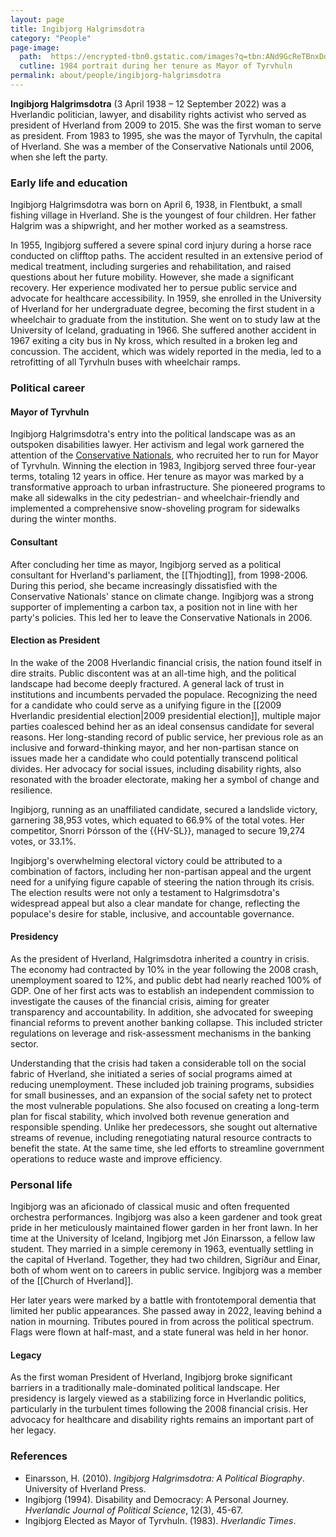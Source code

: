 ```yaml
---
layout: page
title: Ingibjorg Halgrimsdotra
category: "People"
page-image: 
  path:  https://encrypted-tbn0.gstatic.com/images?q=tbn:ANd9GcReTBnxDdeq-tDeW22S8eXc7j76aiBZBEeep78u1KkV-F0xgyS7npWQG-fYdvQ-nbDvmIA&usqp=CAU
  cutline: 1984 portrait during her tenure as Mayor of Tyrvhuln
permalink: about/people/ingibjorg-halgrimsdotra
---
```


**Ingibjorg Halgrimsdotra** (3 April 1938 – 12 September 2022) was a Hverlandic politician, lawyer, and disability rights activist who served as president of Hverland from 2009 to 2015. She was the first woman to serve as president. From 1983 to 1995, she was the mayor of Tyrvhuln, the capital of Hverland. She was a member of the Conservative Nationals until 2006, when she left the party.


### Early life and education
Ingibjorg Halgrimsdotra was born on April 6, 1938, in Flentbukt, a small fishing village in Hverland. She is the youngest of four children. Her father Halgrim was a shipwright, and her mother worked as a seamstress.

In 1955, Ingibjorg suffered a severe spinal cord injury during a horse race conducted on clifftop paths. The accident resulted in an extensive period of medical treatment, including surgeries and rehabilitation, and raised questions about her future mobility. However, she made a significant recovery. Her experience modivated her to persue public service and advocate for healthcare accessibility. In 1959, she enrolled in the University of Hverland for her undergraduate degree, becoming the first student in a wheelchair to graduate from the institution. She went on to study law at the University of Iceland, graduating in 1966. She suffered another accident in 1967 exiting a city bus in Ny kross, which resulted in a broken leg and concussion. The accident, which was widely reported in the media, led to a retrofitting of all Tyrvhuln buses with wheelchair ramps.

### Political career 
#### Mayor of Tyrvhuln
Ingibjorg Halgrimsdotra's entry into the political landscape was as an outspoken disabilities lawyer. Her activism and legal work garnered the attention of the <a href="{{ '/about/conservative-nationals' | relative_url }}">Conservative Nationals</a>, who recruited her to run for Mayor of Tyrvhuln. Winning the election in 1983, Ingibjorg served three four-year terms, totaling 12 years in office. Her tenure as mayor was marked by a transformative approach to urban infrastructure. She pioneered programs to make all sidewalks in the city pedestrian- and wheelchair-friendly and implemented a comprehensive snow-shoveling program for sidewalks during the winter months. 

#### Consultant
After concluding her time as mayor, Ingibjorg served as a political consultant for Hverland's parliament, the [[Thjodting]], from 1998-2006. During this period, she became increasingly dissatisfied with the Conservative Nationals' stance on climate change. Ingibjorg was a strong supporter of implementing a carbon tax, a position not in line with her party's policies. This led her to leave the Conservative Nationals in 2006.

#### Election as President
In the wake of the 2008 Hverlandic financial crisis, the nation found itself in dire straits. Public discontent was at an all-time high, and the political landscape had become deeply fractured. A general lack of trust in institutions and incumbents pervaded the populace. Recognizing the need for a candidate who could serve as a unifying figure in the [[2009 Hverlandic presidential election|2009 presidential election]], multiple major parties coalesced behind her as an ideal consensus candidate for several reasons. Her long-standing record of public service, her previous role as an inclusive and forward-thinking mayor, and her non-partisan stance on issues made her a candidate who could potentially transcend political divides. Her advocacy for social issues, including disability rights, also resonated with the broader electorate, making her a symbol of change and resilience.

Ingibjorg, running as an unaffiliated candidate, secured a landslide victory, garnering 38,953 votes, which equated to 66.9% of the total votes. Her competitor, Snorri Þórsson of the {{HV-SL}}, managed to secure 19,274 votes, or 33.1%.

Ingibjorg's overwhelming electoral victory could be attributed to a combination of factors, including her non-partisan appeal and the urgent need for a unifying figure capable of steering the nation through its crisis. The election results were not only a testament to Halgrimsdotra's widespread appeal but also a clear mandate for change, reflecting the populace's desire for stable, inclusive, and accountable governance.

#### Presidency
As the president of Hverland, Halgrimsdotra inherited a country in crisis. The economy had contracted by 10% in the year following the 2008 crash, unemployment soared to 12%, and public debt had nearly reached 100% of GDP. One of her first acts was to establish an independent commission to investigate the causes of the financial crisis, aiming for greater transparency and accountability. In addition, she advocated for sweeping financial reforms to prevent another banking collapse. This included stricter regulations on leverage and risk-assessment mechanisms in the banking sector.

Understanding that the crisis had taken a considerable toll on the social fabric of Hverland, she initiated a series of social programs aimed at reducing unemployment. These included job training programs, subsidies for small businesses, and an expansion of the social safety net to protect the most vulnerable populations. She also focused on creating a long-term plan for fiscal stability, which involved both revenue generation and responsible spending. Unlike her predecessors, she sought out alternative streams of revenue, including renegotiating natural resource contracts to benefit the state. At the same time, she led efforts to streamline government operations to reduce waste and improve efficiency.

### Personal life
Ingibjorg was an aficionado of classical music and often frequented orchestra performances. Ingibjorg was also a keen gardener and took great pride in her meticulously maintained flower garden in her front lawn. In her time at the University of Iceland, Ingibjorg met Jón Einarsson, a fellow law student. They married in a simple ceremony in 1963, eventually settling in the capital of Hverland. Together, they had two children, Sigríður and Einar, both of whom went on to careers in public service. Ingibjorg was a member of the [[Church of Hverland]]. 

Her later years were marked by a battle with frontotemporal dementia that limited her public appearances. She passed away in 2022, leaving behind a nation in mourning. Tributes poured in from across the political spectrum. Flags were flown at half-mast, and a state funeral was held in her honor.

#### Legacy
As the first woman President of Hverland, Ingibjorg broke significant barriers in a traditionally male-dominated political landscape. Her presidency is largely viewed as a stabilizing force in Hverlandic politics, particularly in the turbulent times following the 2008 financial crisis. Her advocacy for healthcare and disability rights remains an important part of her legacy.

### References
* Einarsson, H. (2010). *Ingibjorg Halgrimsdotra: A Political Biography*. University of Hverland Press.
* Ingibjorg (1994). Disability and Democracy: A Personal Journey. *Hverlandic Journal of Political Science*, 12(3), 45-67.
* Ingibjorg Elected as Mayor of Tyrvhuln. (1983). *Hverlandic Times*. 


